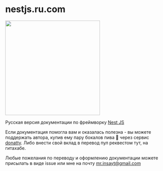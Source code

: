 # nestjs.ru.com

<img src="https://raw.githubusercontent.com/Insayt/nestjs.ru.com/master/src/.vuepress/public/logo.svg" width="300">

Русская версия документации по фреймворку [Nest JS](https://nestjs.com/)

Если документация помогла вам и оказалась полезна - вы можете
поддержать автора, купив ему пару бокалов пива 🍺 через сервис [donatty](https://donatty.com/insayt).
Либо внести свой вклад в перевод пул реквестом тут, на гитахабе.

Любые пожелания по переводу и оформлению документации можете присылать в виде issue
или мне на почту <a href="mailto:mr.insayt@gmail.com"> mr.insayt@gmail.com </a>